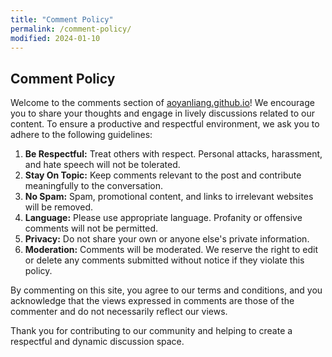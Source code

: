 ```yaml
---
title: "Comment Policy"
permalink: /comment-policy/
modified: 2024-01-10
---
```


## Comment Policy

Welcome to the comments section of [aoyanliang.github.io](https://aoyanliang.github.io/)! We encourage you to share your thoughts and engage in lively discussions related to our content. To ensure a productive and respectful environment, we ask you to adhere to the following guidelines:

1. **Be Respectful:** Treat others with respect. Personal attacks, harassment, and hate speech will not be tolerated.
2. **Stay On Topic:** Keep comments relevant to the post and contribute meaningfully to the conversation.
3. **No Spam:** Spam, promotional content, and links to irrelevant websites will be removed.
4. **Language:** Please use appropriate language. Profanity or offensive comments will not be permitted.
5. **Privacy:** Do not share your own or anyone else's private information.
6. **Moderation:** Comments will be moderated. We reserve the right to edit or delete any comments submitted without notice if they violate this policy.

By commenting on this site, you agree to our terms and conditions, and you acknowledge that the views expressed in comments are those of the commenter and do not necessarily reflect our views.

Thank you for contributing to our community and helping to create a respectful and dynamic discussion space.
